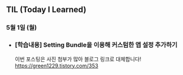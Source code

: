 ## TIL (Today I Learned)

### 5월 1일 (월)    

- ### [학습내용] Setting Bundle을 이용해 커스텀한 앱 설정 추가하기
  이번 포스팅은 사진 첨부가 많아 블로그 링크로 대체합니다!    
  https://green1229.tistory.com/353    
    